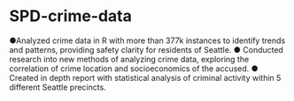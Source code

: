 # SPD-crime-data
●Analyzed crime data in R with more than 377k instances to identify trends and patterns, providing safety clarity for residents of Seattle.
● Conducted research into new methods of analyzing crime data, exploring the correlation of crime location and socioeconomics of the accused.
● Created in depth report with statistical analysis of criminal activity within 5 different Seattle precincts.
